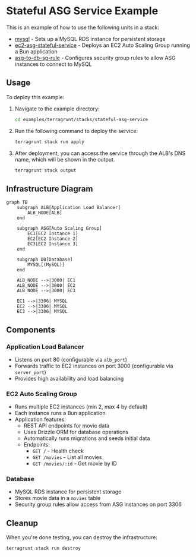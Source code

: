 # Stateful ASG Service Example

This is an example of how to use the following units in a stack:

- [mysql](/units/mysql) - Sets up a MySQL RDS instance for persistent storage
- [ec2-asg-stateful-service](/units/ec2-asg-stateful-service) - Deploys an EC2 Auto Scaling Group running a Bun application
- [asg-to-db-sg-rule](/units/asg-to-db-sg-rule) - Configures security group rules to allow ASG instances to connect to MySQL

## Usage

To deploy this example:

1. Navigate to the example directory:

   ```bash
   cd examples/terragrunt/stacks/stateful-asg-service
   ```

2. Run the following command to deploy the service:

   ```bash
   terragrunt stack run apply
   ```

3. After deployment, you can access the service through the ALB's DNS name, which will be shown in the output.

   ```bash
   terragrunt stack output
   ```

## Infrastructure Diagram

```mermaid
graph TB
    subgraph ALB[Application Load Balancer]
        ALB_NODE[ALB]
    end

    subgraph ASG[Auto Scaling Group]
        EC1[EC2 Instance 1]
        EC2[EC2 Instance 2]
        EC3[EC2 Instance 3]
    end

    subgraph DB[Database]
        MYSQL[(MySQL)]
    end

    ALB_NODE -->|3000| EC1
    ALB_NODE -->|3000| EC2
    ALB_NODE -->|3000| EC3

    EC1 -->|3306| MYSQL
    EC2 -->|3306| MYSQL
    EC3 -->|3306| MYSQL
```

## Components

### Application Load Balancer

- Listens on port 80 (configurable via `alb_port`)
- Forwards traffic to EC2 instances on port 3000 (configurable via `server_port`)
- Provides high availability and load balancing

### EC2 Auto Scaling Group

- Runs multiple EC2 instances (min 2, max 4 by default)
- Each instance runs a Bun application
- Application features:
  - REST API endpoints for movie data
  - Uses Drizzle ORM for database operations
  - Automatically runs migrations and seeds initial data
  - Endpoints:
    - `GET /` - Health check
    - `GET /movies` - List all movies
    - `GET /movies/:id` - Get movie by ID

### Database

- MySQL RDS instance for persistent storage
- Stores movie data in a `movies` table
- Security group rules allow access from ASG instances on port 3306

## Cleanup

When you're done testing, you can destroy the infrastructure:

```bash
terragrunt stack run destroy
```
